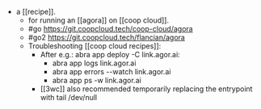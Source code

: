 - a [[recipe]].
  - for running an [[agora]] on [[coop cloud]].
  - #go https://git.coopcloud.tech/coop-cloud/agora
  - #go2 https://git.coopcloud.tech/flancian/agora
  - Troubleshooting [[coop cloud recipes]]:
    - After e.g.: abra app deploy -C link.agor.ai:
      - abra app logs link.agor.ai
      - abra app errors --watch link.agor.ai  
      - abra app ps -w link.agor.ai
    - [[3wc]] also recommended temporarily replacing the entrypoint with tail /dev/null
